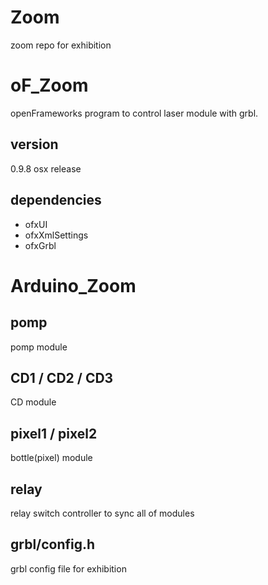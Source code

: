 # Zoom
zoom repo for exhibition

# oF_Zoom
openFrameworks program to control laser module with grbl.

## version
0.9.8 osx release

## dependencies
- ofxUI
- ofxXmlSettings
- ofxGrbl

# Arduino_Zoom
## pomp
pomp module

## CD1 / CD2 / CD3
CD module

## pixel1 / pixel2
bottle(pixel) module

## relay
relay switch controller to sync all of modules

## grbl/config.h
grbl config file for exhibition
